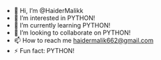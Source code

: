 - 👋 Hi, I’m @HaiderMalikk
- 👀 I’m interested in PYTHON!
- 🌱 I’m currently learning PYTHON!
- 💞️ I’m looking to collaborate on PYTHON!
- 📫 How to reach me haidermalik662@gmail.com
- ⚡ Fun fact: PYTHON!

